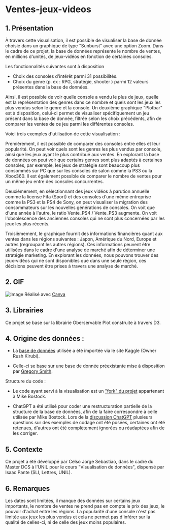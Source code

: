 # Ventes-jeux-videos


## 1. Présentation

À travers cette visualisation, il est possible de visualiser la base de donnée choisie dans un graphique de type "Sunburst" avec une option Zoom. Dans le cadre de ce projet, la base de données représente le nombre de ventes, en millions d'unités, de jeux-vidéos en fonction de certaines consoles. 

Les fonctionnalités suivantes sont à disposition 
- Choix des consoles d'intérêt parmi 31 possibilités.
- Choix du genre (p. ex : RPG, stratégie, shooter ) parmi 12 valeurs présentes dans la base de données.

Ainsi, il est possible de voir quelle console a vendu le plus de jeux, quelle est la représentation des genres dans ce nombre et quels sont les jeux les plus vendus selon le genre et la console. Un deuxième graphique "Plotbar" est à disposition, celui-ci permet de visualiser spécifiquement un jeu présent dans la base de donnée, filtrée selon les choix précédents, afin de comparer les ventes de ce jeu parmi les différentes consoles. 

Voici trois exemples d'utilisation de cette visualisation : 

Premièrement, il est possible de comparer des consoles entre elles et leur popularité. On peut voir quels sont les genres les plus vendus par console, ainsi que les jeux ayant le plus contribué aux ventes. En explorant la base de données on peut voir que certains genres sont plus adaptés à certaines consoles, par exemple, les jeux de stratégie sont beaucoup plus consommés sur PC que sur les consoles de salon comme la PS3 ou la Xbox360. Il est également possible de comparer le nombre de ventes pour un même jeu entre des consoles concurrentes. 

Deuxièmement, en sélectionnant des jeux vidéos à parution annuelle comme la license Fifa (Sport) et des consoles d'une même entreprise  comme la PS3 et la PS4 de Sony, on peut visualiser la migration des consommateurs sur les nouvelles générations de consoles. On voit que d'une année à l'autre, le ratio Vente_PS4 / Vente_PS3 augmente. On voit l'obsolescence des anciennes consoles qui ne sont plus concernées par les jeux les plus récents. 
	

Troisièmement, le graphique fournit des informations financières quant aux ventes dans les régions suivantes : Japon, Amérique du Nord, Europe et autres (regroupant les autres régions). Ces informations peuvent être utilisées dans le cadre d'une analyse de marché afin de déterminer une stratégie marketing. En explorant les données, nous pouvons trouver des jeux-vidéos qui ne sont disponibles que dans une seule région, ces décisions peuvent être prises à travers une analyse de marché.

## 2. GIF

![Image](https://user-images.githubusercontent.com/82185439/238389650-78641df0-12b2-4285-926a-4f9ba3c6bb25.gif)
Réalisé avec [Canva](www.canva.com)

## 3. Librairies 

Ce projet se base sur la librairie Oberservable Plot construite à travers D3.

## 4. Origine des données :

- La [base de données](https://www.kaggle.com/datasets/rush4ratio/video-game-sales-with-ratings) utilisée a été importée via le site Kaggle (Owner Rush Kirubi).

- Celle-ci se base sur une base de donnée préexistante mise à disposition par [Gregory Smith](https://www.kaggle.com/gregorut/datasets).

Structure du code : 

- Le code ayant servi à la visualisation est un ["fork" du projet](https://observablehq.com/@d3/zoomable-sunburst) appartenant à Mike Bostock.

- ChatGPT a été utilisé pour coder une restructuration partielle de la structure de la base de données, afin de la faire correspondre à celle utilisée par Mike Bostock. Lors de la [discussion ChatGPT](https://chat.openai.com/c/64b87a5d-c7d0-41f6-ba89-49b312b02743) plusieurs questions sur des exemples de codage ont été posées, certaines ont été retenues, d'autres ont été complètement ignorées ou réadaptées afin de les corriger. 


## 5. Contexte

Ce projet a été développé par Celso Jorge Sebastiao, dans le cadre du Master DCS à l'UNIL pour le cours "Visualisation de données", dispensé par Isaac Pante (SLI, Lettres, UNIL).

## 6. Remarques

Les dates sont limitées, il manque des données sur certains jeux importants, le nombre de ventes ne prend pas en compte le prix des jeux, le pouvoir d'achat entre les régions. La popularité d'une console n'est pas limitée aux jeux les plus vendus et cela ne permet pas d'inférer sur la qualité de celles-ci, ni de celle des jeux moins populaires. 
